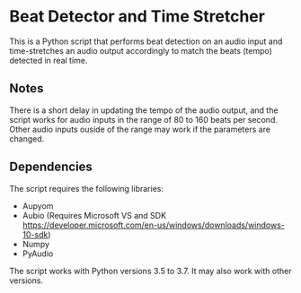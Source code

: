 # Beat Detector and Time Stretcher
This is a Python script that performs beat detection on an audio input and time-stretches an audio output accordingly to match the beats (tempo) detected in real time.
## Notes
There is a short delay in updating the tempo of the audio output, and the script works for audio inputs in the range of 80 to 160 beats per second. Other audio inputs ouside of the range may work if the parameters are changed.
## Dependencies
The script requires the following libraries:
* Aupyom
* Aubio (Requires Microsoft VS and SDK https://developer.microsoft.com/en-us/windows/downloads/windows-10-sdk)
* Numpy
* PyAudio

The script works with Python versions 3.5 to 3.7. It may also work with other versions.
